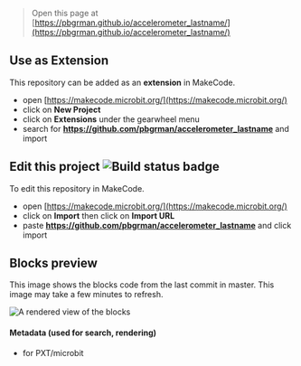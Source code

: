 
> Open this page at [https://pbgrman.github.io/accelerometer_lastname/](https://pbgrman.github.io/accelerometer_lastname/)

## Use as Extension

This repository can be added as an **extension** in MakeCode.

* open [https://makecode.microbit.org/](https://makecode.microbit.org/)
* click on **New Project**
* click on **Extensions** under the gearwheel menu
* search for **https://github.com/pbgrman/accelerometer_lastname** and import

## Edit this project ![Build status badge](https://github.com/pbgrman/accelerometer_lastname/workflows/MakeCode/badge.svg)

To edit this repository in MakeCode.

* open [https://makecode.microbit.org/](https://makecode.microbit.org/)
* click on **Import** then click on **Import URL**
* paste **https://github.com/pbgrman/accelerometer_lastname** and click import

## Blocks preview

This image shows the blocks code from the last commit in master.
This image may take a few minutes to refresh.

![A rendered view of the blocks](https://github.com/pbgrman/accelerometer_lastname/raw/master/.github/makecode/blocks.png)

#### Metadata (used for search, rendering)

* for PXT/microbit
<script src="https://makecode.com/gh-pages-embed.js"></script><script>makeCodeRender("{{ site.makecode.home_url }}", "{{ site.github.owner_name }}/{{ site.github.repository_name }}");</script>
